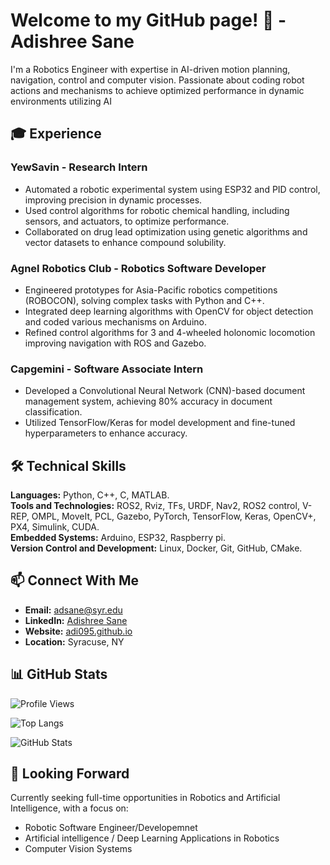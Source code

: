 # Welcome to my GitHub page! 👋 - Adishree Sane

I'm a Robotics Engineer with expertise in AI-driven motion planning, navigation, control and computer vision. Passionate about coding robot actions and mechanisms to achieve optimized performance in dynamic environments utilizing AI


## 🎓 Experience
### YewSavin - Research Intern
- Automated a robotic experimental system using ESP32 and PID control, improving precision in dynamic processes.
- Used control algorithms for robotic chemical handling, including sensors, and actuators, to optimize performance.
- Collaborated on drug lead optimization using genetic algorithms and vector datasets to enhance compound solubility.

### Agnel Robotics Club - Robotics Software Developer
- Engineered prototypes for Asia-Pacific robotics competitions (ROBOCON), solving complex tasks with Python and C++.
- Integrated deep learning algorithms with OpenCV for object detection and coded various mechanisms on Arduino.
- Refined control algorithms for 3 and 4-wheeled holonomic locomotion improving navigation with ROS and Gazebo.

### Capgemini - Software Associate Intern
- Developed a Convolutional Neural Network (CNN)-based document management system, achieving 80% accuracy in document classification.
- Utilized TensorFlow/Keras for model development and fine-tuned hyperparameters to enhance accuracy.

## 🛠️ Technical Skills
**Languages:** Python, C++, C, MATLAB.  
**Tools and Technologies:** ROS2, Rviz, TFs, URDF, Nav2, ROS2 control, V-REP, OMPL, MoveIt, PCL, Gazebo, PyTorch, TensorFlow, Keras, OpenCV+, PX4, Simulink, CUDA.  
**Embedded Systems:** Arduino, ESP32, Raspberry pi.    
**Version Control and Development:** Linux, Docker, Git, GitHub, CMake.

## 📫 Connect With Me
- **Email:** adsane@syr.edu
- **LinkedIn:** [Adishree Sane](https://www.linkedin.com/in/adishree-sane/)
- **Website:** [adi095.github.io](https://adi095.github.io/)
- **Location:** Syracuse, NY

## 📊 GitHub Stats
![Profile Views](https://komarev.com/ghpvc/?username=adi095&color=blue)

![Top Langs](https://github-readme-stats.vercel.app/api/top-langs/?username=adi095&layout=compact&hide=javascript)

![GitHub Stats](https://github-readme-stats.vercel.app/api?username=adi095&show_icons=true&count_private=true)

## 🎯 Looking Forward
Currently seeking full-time opportunities in Robotics and Artificial Intelligence, with a focus on:

- Robotic Software Engineer/Developemnet
- Artificial intelligence / Deep Learning Applications in Robotics
- Computer Vision Systems

